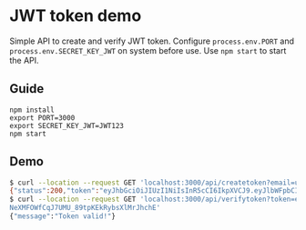 # JWT token demo

Simple API to create and verify JWT token. Configure `process.env.PORT` and `process.env.SECRET_KEY_JWT` on system before use. Use `npm start` to start the API.

## Guide

```
npm install
export PORT=3000
export SECRET_KEY_JWT=JWT123
npm start
```

## Demo

```sh
$ curl --location --request GET 'localhost:3000/api/createtoken?email=user@domain.com&username=username1'
{"status":200,"token":"eyJhbGciOiJIUzI1NiIsInR5cCI6IkpXVCJ9.eyJlbWFpbCI6InVzZXJAZG9tYWluLmNvbSIsInVzZXJuYW1lIjoidXNlcm5hbWUxIiwiaWF0IjoxNTg4MzExNDAyfQ.Q6idDf336dC-a-Wy5ahTUobzrzK2gfeenVol9PSjmsI"}
$ curl --location --request GET 'localhost:3000/api/verifytoken?token=eyJhbGciOiJIUzI1NiIsInR5cCI6IkpXVCJ9.eyJlbWFpbCI6InVzZXJAZG9tYWluLmNvbSIsInVzZXJuYW1lIjoidXNlcm5hbWUxIiwiaWF0IjoxNTg4MzExMzk1fQ.WLjcGUX
NeXMFOWfCqJ7UMU_89tpKEkRybsXlMrJhchE'
{"message":"Token valid!"}
```
